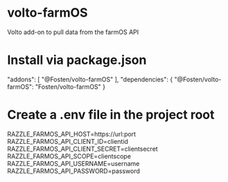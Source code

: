 # volto-farmOS
Volto add-on to pull data from the farmOS API

# Install via package.json
"addons": [
    "@Fosten/volto-farmOS"
  ],
"dependencies": {
    "@Fosten/volto-farmOS": "Fosten/volto-farmOS"
  }

# Create a .env file in the project root
RAZZLE_FARMOS_API_HOST=https://url:port
RAZZLE_FARMOS_API_CLIENT_ID=clientid
RAZZLE_FARMOS_API_CLIENT_SECRET=clientsecret
RAZZLE_FARMOS_API_SCOPE=clientscope
RAZZLE_FARMOS_API_USERNAME=username
RAZZLE_FARMOS_API_PASSWORD=password
